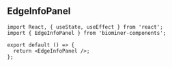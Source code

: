 ## EdgeInfoPanel

```tsx
import React, { useState, useEffect } from 'react';
import { EdgeInfoPanel } from 'biominer-components';

export default () => {
  return <EdgeInfoPanel />;
};
```

<API></API>

